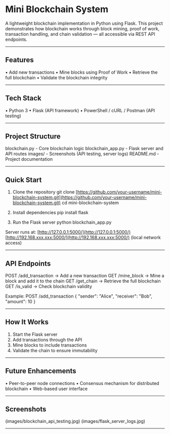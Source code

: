 # Mini Blockchain System

A lightweight blockchain implementation in Python using Flask.
This project demonstrates how blockchain works through block mining, proof of work, transaction handling, and chain validation — all accessible via REST API endpoints.

---

## Features

• Add new transactions
• Mine blocks using Proof of Work
• Retrieve the full blockchain
• Validate the blockchain integrity

---

## Tech Stack

• Python 3
• Flask (API framework)
• PowerShell / cURL / Postman (API testing)

---

## Project Structure

blockchain.py        - Core blockchain logic
blockchain\_app.py    - Flask server and API routes
images/              - Screenshots (API testing, server logs)
README.md            - Project documentation

---

## Quick Start

1. Clone the repository
   git clone [https://github.com/your-username/mini-blockchain-system.git](https://github.com/your-username/mini-blockchain-system.git)
   cd mini-blockchain-system

2. Install dependencies
   pip install flask

3. Run the Flask server
   python blockchain\_app.py

Server runs at:
[http://127.0.0.1:5000/](http://127.0.0.1:5000/)
[http://192.168.xxx.xxx:5000/](http://192.168.xxx.xxx:5000/) (local network access)

---

## API Endpoints

POST   /add\_transaction     -> Add a new transaction
GET    /mine\_block          -> Mine a block and add it to the chain
GET    /get\_chain           -> Retrieve the full blockchain
GET    /is\_valid            -> Check blockchain validity

Example:
POST /add\_transaction
{ "sender": "Alice", "receiver": "Bob", "amount": 10 }

---

## How It Works

1. Start the Flask server
2. Add transactions through the API
3. Mine blocks to include transactions
4. Validate the chain to ensure immutability

---

## Future Enhancements

• Peer-to-peer node connections
• Consensus mechanism for distributed blockchain
• Web-based user interface

---

## Screenshots

(images/blockchain\_api\_testing.jpg)
(images/flask\_server\_logs.jpg)

---